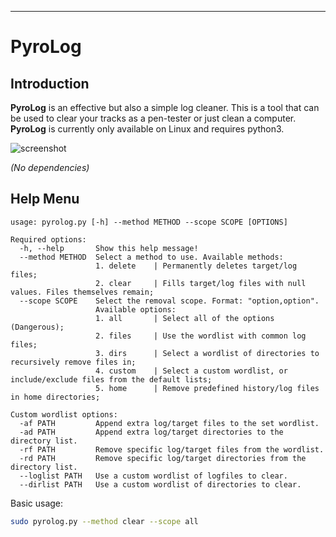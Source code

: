 ----
# PyroLog
## Introduction
**PyroLog** is an effective but also a simple log cleaner. This is a tool that can be used to clear your tracks as a pen-tester or just clean a computer. **PyroLog** is currently only available on Linux and requires python3.

![screenshot](https://i.imgur.com/6HwBSP6.jpg)

*(No dependencies)*

## Help Menu
```
usage: pyrolog.py [-h] --method METHOD --scope SCOPE [OPTIONS]

Required options:
  -h, --help       Show this help message!
  --method METHOD  Select a method to use. Available methods:
                   1. delete    | Permanently deletes target/log files;
                   2. clear     | Fills target/log files with null values. Files themselves remain;
  --scope SCOPE    Select the removal scope. Format: "option,option".
                   Available options:
                   1. all       | Select all of the options (Dangerous);
                   2. files     | Use the wordlist with common log files;
                   3. dirs      | Select a wordlist of directories to recursively remove files in;
                   4. custom    | Select a custom wordlist, or include/exclude files from the default lists;
                   5. home      | Remove predefined history/log files in home directories;

Custom wordlist options:
  -af PATH         Append extra log/target files to the set wordlist.
  -ad PATH         Append extra log/target directories to the directory list.
  -rf PATH         Remove specific log/target files from the wordlist.
  -rd PATH         Remove specific log/target directories from the directory list.
  --loglist PATH   Use a custom wordlist of logfiles to clear.
  --dirlist PATH   Use a custom wordlist of directories to clear.
```

Basic usage:
```bash
sudo pyrolog.py --method clear --scope all
```